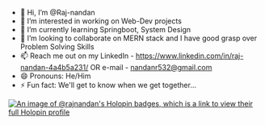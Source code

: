 - 👋 Hi, I’m @Raj-nandan
- 👀 I’m interested in working on Web-Dev projects
- 🌱 I’m currently learning Springboot, System Design
- 💞️ I’m looking to collaborate on MERN stack and I have good grasp over Problem Solving Skills
- 📫 Reach me out on my LinkedIn - https://www.linkedin.com/in/raj-nandan-4a4b5a231/ OR e-mail - nandanr532@gmail.com
- 😄 Pronouns: He/Him
- ⚡ Fun fact: We'll get to know when we get together...

<!---
Raj-nandan/Raj-nandan is a ✨ special ✨ repository because its `README.md` (this file) appears on your GitHub profile.
You can click the Preview link to take a look at your changes.
--->
[![An image of @rajnandan's Holopin badges, which is a link to view their full Holopin profile](https://holopin.me/rajnandan)](https://holopin.io/@rajnandan)
